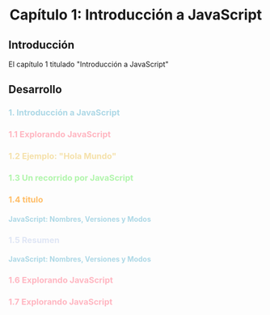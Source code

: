 <center><h1>Capítulo 1: Introducción a JavaScript</h1></center>

## Introducción
El capítulo 1 titulado "Introducción a JavaScript" 


## Desarrollo
<h3 style="color:lightblue">1. Introducción a JavaScript</h3>



<h3 style="color:lightpink">1.1 Explorando JavaScript</h3>



<h3 style="color:#f5e1ab">1.2 Ejemplo: "Hola Mundo"</h3>



<h3 style="color:#b0f5ab">1.3 Un recorrido por JavaScript</h3>



<h3 style="color:#ffbe69">1.4 titulo</h3>



<h4 style="color:lightblue">JavaScript: Nombres, Versiones y Modos</h4>



<h3 style="color:#dfe6f5">1.5 Resumen</h3>



<h4 style="color:lightblue">JavaScript: Nombres, Versiones y Modos</h4>



<h3 style="color:lightpink">1.6 Explorando JavaScript</h3>



<h3 style="color:lightpink">1.7 Explorando JavaScript</h3>
